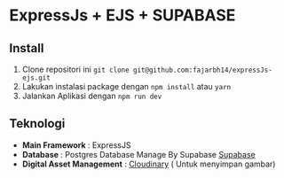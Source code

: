 # ExpressJs + EJS + SUPABASE

## Install

1. Clone repositori ini
   `git clone git@github.com:fajarbh14/expressJs-ejs.git`
2. Lakukan instalasi package dengan `npm install` atau `yarn`
3. Jalankan Aplikasi dengan `npm run dev`

## Teknologi
- **Main Framework** : ExpressJS
- **Database** : Postgres Database Manage By Supabase [Supabase](https://supabase.io/)
- **Digital Asset Management** : [Cloudinary](https://cloudinary.com) ( Untuk menyimpan gambar)
